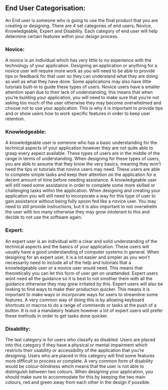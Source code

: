 ## End User Categorisation:
An End user is someone who is going to use the final product that you are creating or designing. There are 4 set categories of end users; Novice, Knowledgeable, Expert and Disability. Each category of end user will help determine certain features within your design process.
### Novice:
A novice is an individual which has very little to no experience with the technology of your application. Designing an application or anything for a novice user will require more work as you will need to be able to provide tips or feedback for that user so they can understand what they are doing as well as what they have done. Some applications may also have little tutorials built-in to guide these types of users.
Novice users have a smaller attention span due to their lack of understanding, this means that when you’re building your application, you will need to make sure that you’re not asking too much of the user otherwise they may become overwhelmed and choose not to use your application. This is why it is important to provide tips and or show users how to work specific features in order to keep user retention.
### Knowledgeable:
A knowledgeable user is someone who has a basic understanding for the technical aspects of your application however they are not quite able to grasp every aspect available. These types of users are in the middle of the range in terms of understanding. When designing for these types of users, you are able to assume that they know the very basics, meaning they won’t need the tips or tutorials that novice users may need. These users are able to complete simple tasks and keep their attention on the application for a decent amount of time before needing assistance.
A knowledgeable user will still need some assistance in order to complete some more skilled or challenging tasks within the application. When designing and creating your application you will still need to incorporate a way for this type of user to gain assistance without being fully spoon fed like a novice user. You may need to still provide instructions, but it is also important to not overwhelm the user with too many otherwise they may grow intolerant to this and decide to not use the software again.
### Expert:
An expert user is an individual with a clear and solid understanding of the technical aspects and the basics of your application. These users will usually have a good understanding of computer systems in general. When designing for an expert user, it is a lot easier and simpler as you won’t necessarily need to include all of the help and tutorials that a knowledgeable user or a novice user would need. This means that theoretically you can let this form of user get on unattended. Expert users wont need all the guidance so it is best to not smother them with all the guidance otherwise they may grow irritated by this.
Expert users will also be looking to find ways to make their production quicker. This means it is important to make ways or incorporate ways for users to streamline some features. A very common way of doing this is by allowing keyboard shortcuts or macros to do a range of commands or tasks at the push of a button. It is not a mandatory feature however a lot of expert users will prefer these methods in order to get tasks done quicker.
### Disability:
The last category is for users who classify as disabled. Users are placed into this category if they have a physical or mental impairment which restricts their usability or accessibility of the application that you’re designing. Users who are placed in this category will find some features more difficult to process or complete.
A very common form of disability would be colour-blindness which means that the user is not able to distinguish between two colours. When designing your application, you should make sure to accommodate for this by keeping the two main colours, red and green away from each other in the design if possible.
